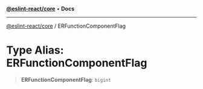 [**@eslint-react/core**](../README.md) • **Docs**

***

[@eslint-react/core](../README.md) / ERFunctionComponentFlag

# Type Alias: ERFunctionComponentFlag

> **ERFunctionComponentFlag**: `bigint`
